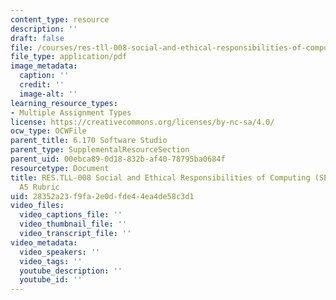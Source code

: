 ```yaml
---
content_type: resource
description: ''
draft: false
file: /courses/res-tll-008-social-and-ethical-responsibilities-of-computing-serc/28352a23f9fa2e0dfde44ea4de58c3d1_MITRESTLL-008F21-6170hw5rubric.pdf
file_type: application/pdf
image_metadata:
  caption: ''
  credit: ''
  image-alt: ''
learning_resource_types:
- Multiple Assignment Types
license: https://creativecommons.org/licenses/by-nc-sa/4.0/
ocw_type: OCWFile
parent_title: 6.170 Software Studio
parent_type: SupplementalResourceSection
parent_uid: 00ebca89-0d18-832b-af40-78795ba0684f
resourcetype: Document
title: RES.TLL-008 Social and Ethical Responsibilities of Computing (SERC), 6.170
  A5 Rubric
uid: 28352a23-f9fa-2e0d-fde4-4ea4de58c3d1
video_files:
  video_captions_file: ''
  video_thumbnail_file: ''
  video_transcript_file: ''
video_metadata:
  video_speakers: ''
  video_tags: ''
  youtube_description: ''
  youtube_id: ''
---
```


